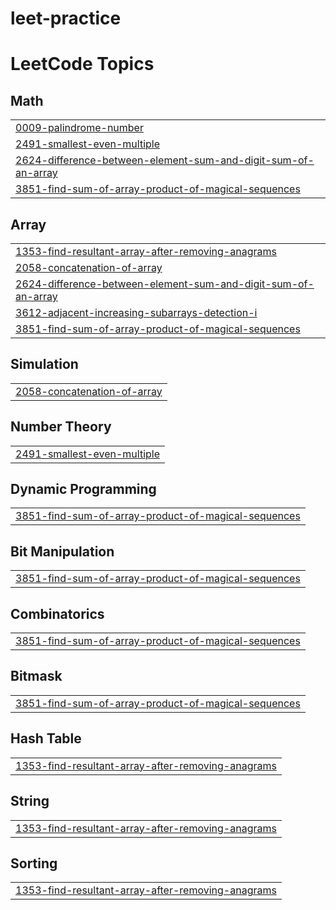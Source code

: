 # leet-practice
<!---LeetCode Topics Start-->
# LeetCode Topics
## Math
|  |
| ------- |
| [0009-palindrome-number](https://github.com/eibelsmathew/leet-practice/tree/master/0009-palindrome-number) |
| [2491-smallest-even-multiple](https://github.com/eibelsmathew/leet-practice/tree/master/2491-smallest-even-multiple) |
| [2624-difference-between-element-sum-and-digit-sum-of-an-array](https://github.com/eibelsmathew/leet-practice/tree/master/2624-difference-between-element-sum-and-digit-sum-of-an-array) |
| [3851-find-sum-of-array-product-of-magical-sequences](https://github.com/eibelsmathew/leet-practice/tree/master/3851-find-sum-of-array-product-of-magical-sequences) |
## Array
|  |
| ------- |
| [1353-find-resultant-array-after-removing-anagrams](https://github.com/eibelsmathew/leet-practice/tree/master/1353-find-resultant-array-after-removing-anagrams) |
| [2058-concatenation-of-array](https://github.com/eibelsmathew/leet-practice/tree/master/2058-concatenation-of-array) |
| [2624-difference-between-element-sum-and-digit-sum-of-an-array](https://github.com/eibelsmathew/leet-practice/tree/master/2624-difference-between-element-sum-and-digit-sum-of-an-array) |
| [3612-adjacent-increasing-subarrays-detection-i](https://github.com/eibelsmathew/leet-practice/tree/master/3612-adjacent-increasing-subarrays-detection-i) |
| [3851-find-sum-of-array-product-of-magical-sequences](https://github.com/eibelsmathew/leet-practice/tree/master/3851-find-sum-of-array-product-of-magical-sequences) |
## Simulation
|  |
| ------- |
| [2058-concatenation-of-array](https://github.com/eibelsmathew/leet-practice/tree/master/2058-concatenation-of-array) |
## Number Theory
|  |
| ------- |
| [2491-smallest-even-multiple](https://github.com/eibelsmathew/leet-practice/tree/master/2491-smallest-even-multiple) |
## Dynamic Programming
|  |
| ------- |
| [3851-find-sum-of-array-product-of-magical-sequences](https://github.com/eibelsmathew/leet-practice/tree/master/3851-find-sum-of-array-product-of-magical-sequences) |
## Bit Manipulation
|  |
| ------- |
| [3851-find-sum-of-array-product-of-magical-sequences](https://github.com/eibelsmathew/leet-practice/tree/master/3851-find-sum-of-array-product-of-magical-sequences) |
## Combinatorics
|  |
| ------- |
| [3851-find-sum-of-array-product-of-magical-sequences](https://github.com/eibelsmathew/leet-practice/tree/master/3851-find-sum-of-array-product-of-magical-sequences) |
## Bitmask
|  |
| ------- |
| [3851-find-sum-of-array-product-of-magical-sequences](https://github.com/eibelsmathew/leet-practice/tree/master/3851-find-sum-of-array-product-of-magical-sequences) |
## Hash Table
|  |
| ------- |
| [1353-find-resultant-array-after-removing-anagrams](https://github.com/eibelsmathew/leet-practice/tree/master/1353-find-resultant-array-after-removing-anagrams) |
## String
|  |
| ------- |
| [1353-find-resultant-array-after-removing-anagrams](https://github.com/eibelsmathew/leet-practice/tree/master/1353-find-resultant-array-after-removing-anagrams) |
## Sorting
|  |
| ------- |
| [1353-find-resultant-array-after-removing-anagrams](https://github.com/eibelsmathew/leet-practice/tree/master/1353-find-resultant-array-after-removing-anagrams) |
<!---LeetCode Topics End-->